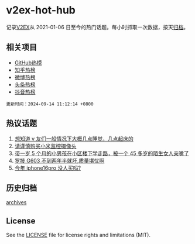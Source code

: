# v2ex-hot-hub

 记录[V2EX](https://www.v2ex.com/)从 2021-01-06 日至今的热门话题。每小时抓取一次数据，按天[归档](archives)。
 
 ## 相关项目

- [GitHub热榜](https://github.com/lonnyzhang423/github-hot-hub)
- [知乎热榜](https://github.com/lonnyzhang423/zhihu-hot-hub)
- [微博热榜](https://github.com/lonnyzhang423/weibo-hot-hub)
- [头条热榜](https://github.com/lonnyzhang423/toutiao-hot-hub)
- [抖音热榜](https://github.com/lonnyzhang423/douyin-hot-hub)


 `更新时间：2024-09-14 11:12:14 +0800`

## 热议话题

1. [想知道 v 友们一般情况下大概几点睡觉，几点起床的](https://www.v2ex.com/t/1072600)
1. [请谨慎购买小米监控摄像头](https://www.v2ex.com/t/1072654)
1. [带一岁 5 个月的小男孩在小区楼下学走路，被一个 45 多岁的陌生女人亲嘴了](https://www.v2ex.com/t/1072824)
1. [罗技 G603 不到两年半就坏,质量堪忧啊](https://www.v2ex.com/t/1072578)
1. [今年 iphone16pro 没人买吗?](https://www.v2ex.com/t/1072826)

## 历史归档

[archives](archives)

## License

See the [LICENSE](LICENSE) file for license rights and limitations (MIT).
